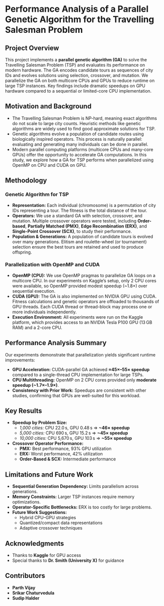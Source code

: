 # Performance Analysis of a Parallel Genetic Algorithm for the Travelling Salesman Problem

## Project Overview  
This project implements a **parallel genetic algorithm (GA)** to solve the Travelling Salesman Problem (TSP) and evaluates its performance on modern hardware. The GA encodes candidate tours as sequences of city IDs and evolves solutions using selection, crossover, and mutation. We parallelize the GA on both multicore CPUs and GPUs to reduce runtime on large TSP instances. Key findings include dramatic speedups on GPU hardware compared to a sequential or limited-core CPU implementation.

## Motivation and Background  
- The Travelling Salesman Problem is NP-hard, meaning exact algorithms do not scale to large city counts. Heuristic methods like genetic algorithms are widely used to find good approximate solutions for TSP.  
- Genetic algorithms evolve a population of candidate routes using biologically inspired operators. This process is naturally parallel: evaluating and generating many individuals can be done in parallel.  
- Modern parallel computing platforms (multicore CPUs and many-core GPUs) offer the opportunity to accelerate GA computations. In this study, we explore how a GA for TSP performs when parallelized using OpenMP on CPU and CUDA on GPU.

## Methodology

### Genetic Algorithm for TSP  
- **Representation:** Each individual (chromosome) is a permutation of city IDs representing a tour. The fitness is the total distance of the tour.  
- **Operators:** We use a standard GA with selection, crossover, and mutation. Multiple crossover operators were tested, including **Order-based**, **Partially Matched (PMX)**, **Edge Recombination (ERX)**, and **Single-Point Crossover (SCX)**, to study their performance.  
- **Population & Generations:** A population of candidate tours is evolved over many generations. Elitism and roulette-wheel (or tournament) selection ensure the best tours are retained and used to produce offspring.  

### Parallelization with OpenMP and CUDA  
- **OpenMP (CPU):** We use OpenMP pragmas to parallelize GA loops on a multicore CPU. In our experiments on Kaggle’s setup, only 2 CPU cores were available, so OpenMP provided modest speedup (~1.8×) over sequential execution.  
- **CUDA (GPU):** The GA is also implemented on NVIDIA GPU using CUDA. Fitness calculations and genetic operators are offloaded to thousands of GPU threads. Each CUDA thread or thread-block may process one or more individuals independently.  
- **Execution Environment:** All experiments were run on the Kaggle platform, which provides access to an NVIDIA Tesla P100 GPU (13 GB RAM) and a 2-core CPU.  

## Performance Analysis Summary  
Our experiments demonstrate that parallelization yields significant runtime improvements:  
- **GPU Acceleration:** CUDA-parallel GA achieved **≈45×–55× speedup** compared to a single-thread CPU implementation for large TSPs.  
- **CPU Multithreading:** OpenMP on 2 CPU cores provided only **moderate speedup (~1.7×–1.9×)**.  
- **Consistency with Prior Work:** Speedups are consistent with other studies, confirming that GPUs are well-suited for this workload.

## Key Results  
- **Speedup by Problem Size:**  
  - *1,000 cities:* CPU 22.0 s, GPU 0.48 s ⇒ **~46× speedup**  
  - *5,000 cities:* CPU 690 s, GPU 15.2 s ⇒ **~45× speedup**  
  - *10,000 cities:* CPU 5,670 s, GPU 103 s ⇒ **~55× speedup**  
- **Crossover Operator Performance:**  
  - **PMX:** Best performance, 93% GPU utilization  
  - **ERX:** Worst performance, 42% utilization  
  - **Order-Based & SCX:** Intermediate performance  

## Limitations and Future Work  
- **Sequential Generation Dependency:** Limits parallelism across generations.  
- **Memory Constraints:** Larger TSP instances require memory optimizations.  
- **Operator-Specific Bottlenecks:** ERX is too costly for large problems.  
- **Future Work Suggestions:**  
  - Hybrid CPU–GPU strategies  
  - Quantized/compact data representations  
  - Adaptive crossover techniques  

## Acknowledgments  
- Thanks to **Kaggle** for GPU access  
- Special thanks to **Dr. Smith (University X)** for guidance  

## Contributors  
- **Parth Vijay** 
- **Srikar Chaturvedula**  
- **Sudip Halder** 